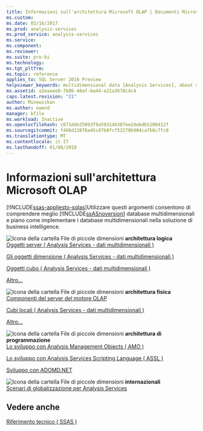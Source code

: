 ```yaml
---
title: Informazioni sull'architettura Microsoft OLAP | Documenti Microsoft
ms.custom: 
ms.date: 03/16/2017
ms.prod: analysis-services
ms.prod_service: analysis-services
ms.service: 
ms.component: 
ms.reviewer: 
ms.suite: pro-bi
ms.technology: 
ms.tgt_pltfrm: 
ms.topic: reference
applies_to: SQL Server 2016 Preview
helpviewer_keywords: multidimensional data [Analysis Services], about multidimensional data
ms.assetid: a2eaaee8-7b06-48af-ba44-e21a3678c4c4
caps.latest.revision: "21"
author: Minewiskan
ms.author: owend
manager: kfile
ms.workload: Inactive
ms.openlocfilehash: c671dde35093f9a5931d4387ee2debd65200412f
ms.sourcegitcommit: f486d12078a45c87b0fcf52270b904ca7b0c7fc8
ms.translationtype: MT
ms.contentlocale: it-IT
ms.lasthandoff: 01/08/2018
---
```

# <a name="understanding-microsoft-olap-architecture"></a>Informazioni sull'architettura Microsoft OLAP
[!INCLUDE[ssas-appliesto-sqlas](../../../includes/ssas-appliesto-sqlas.md)]Utilizzare questi argomenti consentono di comprendere meglio [!INCLUDE[ssASnoversion](../../../includes/ssasnoversion-md.md)] database multidimensionali e piano come implementare i database multidimensionali nella soluzione di business intelligence.  
  
 ![Icona della cartella File di piccole dimensioni](../../../analysis-services/media/filefolder-small.png "icona della cartella File di piccole dimensioni") **architettura logica**  
 [Oggetti server &#40; Analysis Services - dati multidimensionali &#41;](../../../analysis-services/multidimensional-models/olap-logical/server-objects-analysis-services-multidimensional-data.md)  
  
 [Gli oggetti dimensione &#40; Analysis Services - dati multidimensionali &#41;](../../../analysis-services/multidimensional-models-olap-logical-dimension-objects/dimension-objects-analysis-services-multidimensional-data.md)  
  
 [Oggetti cubo &#40; Analysis Services - dati multidimensionali &#41;](../../../analysis-services/multidimensional-models-olap-logical-cube-objects/cube-objects-analysis-services-multidimensional-data.md)  
  
 [Altro...](../../../analysis-services/multidimensional-models/olap-logical/understanding-microsoft-olap-logical-architecture.md)  
  
 ![Icona della cartella File di piccole dimensioni](../../../analysis-services/media/filefolder-small.png "icona della cartella File di piccole dimensioni") **architettura fisica**  
 [Componenti del server del motore OLAP](../../../analysis-services/multidimensional-models/olap-physical/olap-engine-server-components.md)  
  
 [Cubi locali &#40; Analysis Services - dati multidimensionali &#41;](../../../analysis-services/multidimensional-models/olap-physical/local-cubes-analysis-services-multidimensional-data.md)  
  
 [Altro...](../../../analysis-services/multidimensional-models/olap-physical/understanding-microsoft-olap-physical-architecture.md)  
  
 ![Icona della cartella File di piccole dimensioni](../../../analysis-services/media/filefolder-small.png "icona della cartella File di piccole dimensioni") **architettura di programmazione**  
 [Lo sviluppo con Analysis Management Objects &#40; AMO &#41;](../../../analysis-services/multidimensional-models/analysis-management-objects/developing-with-analysis-management-objects-amo.md)  
  
 [Lo sviluppo con Analysis Services Scripting Language &#40; ASSL &#41;](../../../analysis-services/multidimensional-models/scripting-language-assl/developing-with-analysis-services-scripting-language-assl.md)  
  
 [Sviluppo con ADOMD.NET](../../../analysis-services/multidimensional-models/adomd-net/developing-with-adomd-net.md)  
  
 ![Icona della cartella File di piccole dimensioni](../../../analysis-services/media/filefolder-small.png "icona della cartella File di piccole dimensioni") **internazionali**  
 [Scenari di globalizzazione per Analysis Services](../../../analysis-services/globalization-scenarios-for-analysis-services.md)  
  
## <a name="see-also"></a>Vedere anche  
 [Riferimento tecnico &#40; SSAS &#41;](../../../analysis-services/powershell/technical-reference-ssas.md)  
  
  
